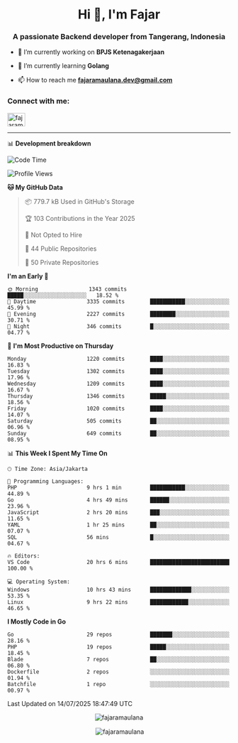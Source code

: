 <h1 align="center">Hi 👋, I'm Fajar</h1>
<h3 align="center">A passionate Backend developer from Tangerang, Indonesia</h3>

<!-- <p align="left"> <img src="https://komarev.com/ghpvc/?username=fajaramaulana&label=Profile%20views&color=0e75b6&style=flat" alt="fajaramaulana" /> </p> -->

- 🔭 I’m currently working on **BPJS Ketenagakerjaan**

- 🌱 I’m currently learning **Golang**

- 📫 How to reach me **fajaramaulana.dev@gmail.com**

<h3 align="left">Connect with me:</h3>
<p align="left">
<a href="https://linkedin.com/in/fajar-agus-maulana-73533a180/" target="blank"><img align="center" src="https://raw.githubusercontent.com/rahuldkjain/github-profile-readme-generator/master/src/images/icons/Social/linked-in-alt.svg" alt="fajaramaulana" height="30" width="40" /></a>
</p>

-------

📊 **Development breakdown**
<!--START_SECTION:waka-->
![Code Time](http://img.shields.io/badge/Code%20Time-3%2C166%20hrs%2017%20mins-blue)

![Profile Views](http://img.shields.io/badge/Profile%20Views-0-blue)

**🐱 My GitHub Data** 

> 📦 779.7 kB Used in GitHub's Storage 
 > 
> 🏆 103 Contributions in the Year 2025
 > 
> 🚫 Not Opted to Hire
 > 
> 📜 44 Public Repositories 
 > 
> 🔑 50 Private Repositories 
 > 
**I'm an Early 🐤** 

```text
🌞 Morning                1343 commits        █████░░░░░░░░░░░░░░░░░░░░   18.52 % 
🌆 Daytime                3335 commits        ███████████░░░░░░░░░░░░░░   45.99 % 
🌃 Evening                2227 commits        ████████░░░░░░░░░░░░░░░░░   30.71 % 
🌙 Night                  346 commits         █░░░░░░░░░░░░░░░░░░░░░░░░   04.77 % 
```
📅 **I'm Most Productive on Thursday** 

```text
Monday                   1220 commits        ████░░░░░░░░░░░░░░░░░░░░░   16.83 % 
Tuesday                  1302 commits        ████░░░░░░░░░░░░░░░░░░░░░   17.96 % 
Wednesday                1209 commits        ████░░░░░░░░░░░░░░░░░░░░░   16.67 % 
Thursday                 1346 commits        █████░░░░░░░░░░░░░░░░░░░░   18.56 % 
Friday                   1020 commits        ████░░░░░░░░░░░░░░░░░░░░░   14.07 % 
Saturday                 505 commits         ██░░░░░░░░░░░░░░░░░░░░░░░   06.96 % 
Sunday                   649 commits         ██░░░░░░░░░░░░░░░░░░░░░░░   08.95 % 
```


📊 **This Week I Spent My Time On** 

```text
🕑︎ Time Zone: Asia/Jakarta

💬 Programming Languages: 
PHP                      9 hrs 1 min         ███████████░░░░░░░░░░░░░░   44.89 % 
Go                       4 hrs 49 mins       ██████░░░░░░░░░░░░░░░░░░░   23.96 % 
JavaScript               2 hrs 20 mins       ███░░░░░░░░░░░░░░░░░░░░░░   11.65 % 
YAML                     1 hr 25 mins        ██░░░░░░░░░░░░░░░░░░░░░░░   07.07 % 
SQL                      56 mins             █░░░░░░░░░░░░░░░░░░░░░░░░   04.67 % 

🔥 Editors: 
VS Code                  20 hrs 6 mins       █████████████████████████   100.00 % 

💻 Operating System: 
Windows                  10 hrs 43 mins      █████████████░░░░░░░░░░░░   53.35 % 
Linux                    9 hrs 22 mins       ████████████░░░░░░░░░░░░░   46.65 % 
```

**I Mostly Code in Go** 

```text
Go                       29 repos            ███████░░░░░░░░░░░░░░░░░░   28.16 % 
PHP                      19 repos            █████░░░░░░░░░░░░░░░░░░░░   18.45 % 
Blade                    7 repos             ██░░░░░░░░░░░░░░░░░░░░░░░   06.80 % 
Dockerfile               2 repos             ░░░░░░░░░░░░░░░░░░░░░░░░░   01.94 % 
Batchfile                1 repo              ░░░░░░░░░░░░░░░░░░░░░░░░░   00.97 % 
```




 Last Updated on 14/07/2025 18:47:49 UTC
<!--END_SECTION:waka-->
<p align="center"><img align="center" src="https://github-readme-stats.vercel.app/api/top-langs?username=fajaramaulana&show_icons=true&locale=en&layout=compact" alt="fajaramaulana" /></p>

<p align="center">&nbsp;<img align="center" src="https://github-readme-stats.vercel.app/api?username=fajaramaulana&show_icons=true&locale=en" alt="fajaramaulana" /></p>
